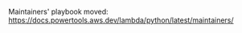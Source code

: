 <!-- markdownlint-disable -->

Maintainers' playbook moved: https://docs.powertools.aws.dev/lambda/python/latest/maintainers/
